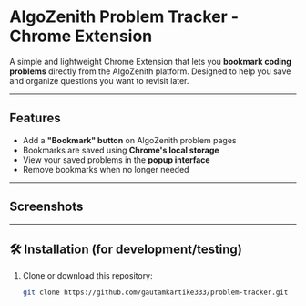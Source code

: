#  AlgoZenith Problem Tracker - Chrome Extension

A simple and lightweight Chrome Extension that lets you **bookmark coding problems** directly from the AlgoZenith platform. Designed to help you save and organize questions you want to revisit later.

---

##  Features

-  Add a **"Bookmark" button** on AlgoZenith problem pages
-  Bookmarks are saved using **Chrome's local storage**
-  View your saved problems in the **popup interface**
-  Remove bookmarks when no longer needed

---

##  Screenshots



---

## 🛠️ Installation (for development/testing)

1. Clone or download this repository:
   ```bash
   git clone https://github.com/gautamkartike333/problem-tracker.git
